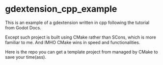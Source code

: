 # gdextension_cpp_example
This is an example of a gdextension written in cpp following the tutorial from Godot Docs.

Except such project is built using CMake rather than SCons, which is more familiar to me. And IMHO CMake wins in speed and functionalities.

Here is the repo you can get a template project from managed by CMake to save your time(ass).
